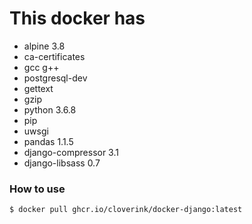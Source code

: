 # This docker has
- alpine 3.8
- ca-certificates
- gcc g++
- postgresql-dev
- gettext
- gzip
- python 3.6.8
- pip
- uwsgi
- pandas 1.1.5
- django-compressor 3.1
- django-libsass 0.7

### How to use

```
$ docker pull ghcr.io/cloverink/docker-django:latest
```
